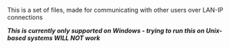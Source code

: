 This is a set of files, made for communicating with other users over LAN-IP connections

***This is currently only supported on Windows - trying to run this on Unix-based systems WILL NOT work***
